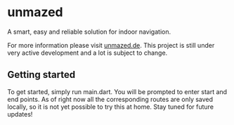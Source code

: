 # unmazed

A smart, easy and reliable solution for indoor navigation.

For more information please visit [unmazed.de](https://unmazed.de). 
This project is still under very active development and a lot is subject to change.
 ## Getting started

To get started, simply run main.dart. You will be prompted to enter start and end points. 
As of right now all the corresponding routes are only saved locally, so it is not yet 
possible to try this at home.
Stay tuned for future updates!